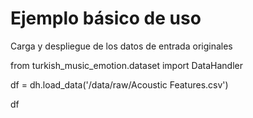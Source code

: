 # Ejemplo básico de uso

Carga y despliegue de los datos de entrada originales

from turkish_music_emotion.dataset import DataHandler

df = dh.load_data('/data/raw/Acoustic Features.csv')

df